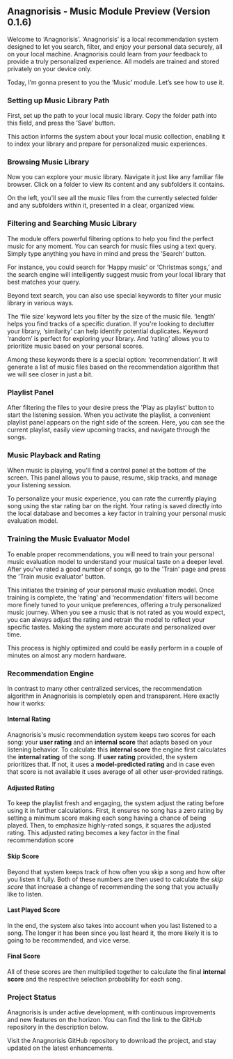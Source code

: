 ## Anagnorisis - Music Module Preview (Version 0.1.6)

Welcome to ‘Anagnorisis’. ‘Anagnorisis’ is a local recommendation system designed to let you search, filter, and enjoy your personal data securely, all on your local machine. Anagnorisis could learn from *your* feedback to provide a truly personalized experience. All models are trained and stored privately on your device only.

Today, I’m gonna present to you the ‘Music’ module. Let’s see how to use it.

### Setting up Music Library Path

First, set up the path to your local music library. Copy the folder path into this field, and press the ‘Save’ button.

This action informs the system about your local music collection, enabling it to index your library and prepare for personalized music experiences.

### Browsing Music Library

Now you can explore your music library. Navigate it just like any familiar file browser. Click on a folder to view its content and any subfolders it contains.

On the left, you'll see all the music files from the currently selected folder and any subfolders within it, presented in a clear, organized view.

### Filtering and Searching Music Library

The module offers powerful filtering options to help you find the perfect music for any moment. You can search for music files using a text query. Simply type anything you have in mind and press the ‘Search’ button.

For instance, you could search for ‘Happy music’ or ‘Christmas songs,’ and the search engine will intelligently suggest music from your local library that best matches your query.

Beyond text search, you can also use special keywords to filter your music library in various ways.

The ‘file size’ keyword lets you filter by the size of the music file. ‘length’ helps you find tracks of a specific duration.  If you're looking to declutter your library, ‘similarity’ can help identify potential duplicates. Keyword ‘random’ is perfect for exploring your library. And ‘rating’ allows you to prioritize music based on your personal scores.

Among these keywords there is a special option: ‘recommendation’. It will generate a list of music files based on the recommendation algorithm that we will see closer in just a bit.

### Playlist Panel

After filtering the files to your desire press the 'Play as playlist’ button to start the listening session. When you activate the playlist, a convenient playlist panel appears on the right side of the screen.  Here, you can see the current playlist, easily view upcoming tracks, and navigate through the songs.

### Music Playback and Rating

When music is playing, you'll find a control panel at the bottom of the screen. This panel allows you to pause, resume, skip tracks, and manage your listening session.

To personalize your music experience, you can rate the currently playing song using the star rating bar on the right.  Your rating is saved directly into the local database and becomes a key factor in training your personal music evaluation model.


### Training the Music Evaluator Model 

To enable proper recommendations, you will need to train your personal music evaluation model to understand your musical taste on a deeper level. After you've rated a good number of songs, go to the 'Train' page and press the 'Train music evaluator' button.

This initiates the training of your personal music evaluation model.  Once training is complete, the 'rating' and ‘recommendation’ filters will become more finely tuned to your unique preferences, offering a truly personalized music journey. When you see a music that is not rated as you would expect, you can always adjust the rating and retrain the model to reflect your specific tastes. Making the system more accurate and personalized over time.

This process is highly optimized and could be easily perform in a couple of minutes on almost any modern hardware.

### Recommendation Engine

In contrast to many other centralized services, the recommendation algorithm in Anagnorisis is completely open and transparent. Here exactly how it works:

#### Internal Rating
Anagnorisis's music recommendation system keeps two scores for each song: your **user rating** and an **internal score** that adapts based on your listening behavior. To calculate this **internal score** the engine first calculates the **internal rating** of the song.  If **user rating** provided, the system prioritizes that. If not, it uses a **model-predicted rating** and in case even that score is not available it uses average of all other user-provided ratings.

#### Adjusted Rating
To keep the playlist fresh and engaging, the system adjust the rating before using it in further calculations. First, it ensures no song has a zero rating by setting a minimum score making each song having a chance of being played. Then, to emphasize highly-rated songs, it squares the adjusted rating. This adjusted rating becomes a key factor in the final recommendation score

#### Skip Score
Beyond that system keeps track of how often you skip a song and how ofter you listen it fully. Both of these numbers are then used to calculate the *skip score* that increase a change of recommending the song that you actually like to listen.

#### Last Played Score
In the end, the system also takes into account when you last listened to a song. The longer it has been since you last heard it, the more likely it is to going to be recommended, and vice verse.

#### Final Score
All of these scores are then multiplied together to calculate the final **internal score** and the respective selection probability for each song. 


### Project Status
Anagnorisis is under active development, with continuous improvements and new features on the horizon. You can find the link to the GitHub repository in the description below.

Visit the Anagnorisis GitHub repository to download the project, and stay updated on the latest enhancements.

